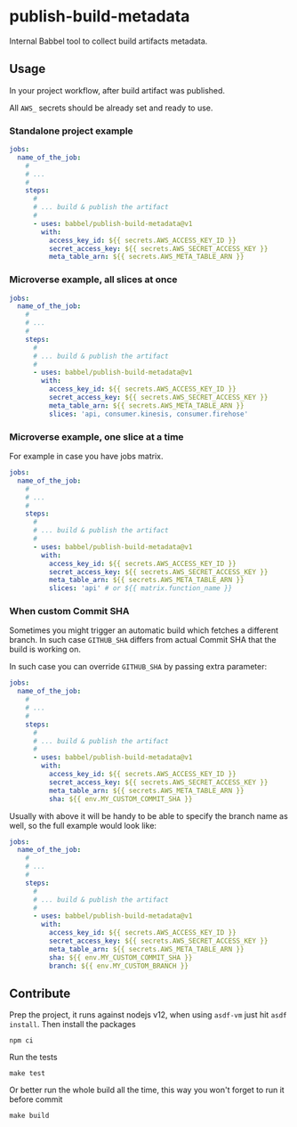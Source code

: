 # publish-build-metadata

Internal Babbel tool to collect build artifacts metadata.

## Usage

In your project workflow, after build artifact was published.

All `AWS_` secrets should be already set and ready to use.

### Standalone project example

```yaml
jobs:
  name_of_the_job:
    #
    # ...
    #
    steps:
      #
      # ... build & publish the artifact
      #
      - uses: babbel/publish-build-metadata@v1
        with:
          access_key_id: ${{ secrets.AWS_ACCESS_KEY_ID }}
          secret_access_key: ${{ secrets.AWS_SECRET_ACCESS_KEY }}
          meta_table_arn: ${{ secrets.AWS_META_TABLE_ARN }}
```

### Microverse example, all slices at once

```yaml
jobs:
  name_of_the_job:
    #
    # ...
    #
    steps:
      #
      # ... build & publish the artifact
      #
      - uses: babbel/publish-build-metadata@v1
        with:
          access_key_id: ${{ secrets.AWS_ACCESS_KEY_ID }}
          secret_access_key: ${{ secrets.AWS_SECRET_ACCESS_KEY }}
          meta_table_arn: ${{ secrets.AWS_META_TABLE_ARN }}
          slices: 'api, consumer.kinesis, consumer.firehose'
```

### Microverse example, one slice at a time

For example in case you have jobs matrix.

```yaml
jobs:
  name_of_the_job:
    #
    # ...
    #
    steps:
      #
      # ... build & publish the artifact
      #
      - uses: babbel/publish-build-metadata@v1
        with:
          access_key_id: ${{ secrets.AWS_ACCESS_KEY_ID }}
          secret_access_key: ${{ secrets.AWS_SECRET_ACCESS_KEY }}
          meta_table_arn: ${{ secrets.AWS_META_TABLE_ARN }}
          slices: 'api' # or ${{ matrix.function_name }}
```

### When custom Commit SHA

Sometimes you might trigger an automatic build which fetches a different branch. In such case `GITHUB_SHA` differs from actual Commit SHA that the build is working on.

In such case you can override `GITHUB_SHA` by passing extra parameter:

```yaml
jobs:
  name_of_the_job:
    #
    # ...
    #
    steps:
      #
      # ... build & publish the artifact
      #
      - uses: babbel/publish-build-metadata@v1
        with:
          access_key_id: ${{ secrets.AWS_ACCESS_KEY_ID }}
          secret_access_key: ${{ secrets.AWS_SECRET_ACCESS_KEY }}
          meta_table_arn: ${{ secrets.AWS_META_TABLE_ARN }}
          sha: ${{ env.MY_CUSTOM_COMMIT_SHA }}
```

Usually with above it will be handy to be able to specify the branch name as well, so the full example would look like:

```yaml
jobs:
  name_of_the_job:
    #
    # ...
    #
    steps:
      #
      # ... build & publish the artifact
      #
      - uses: babbel/publish-build-metadata@v1
        with:
          access_key_id: ${{ secrets.AWS_ACCESS_KEY_ID }}
          secret_access_key: ${{ secrets.AWS_SECRET_ACCESS_KEY }}
          meta_table_arn: ${{ secrets.AWS_META_TABLE_ARN }}
          sha: ${{ env.MY_CUSTOM_COMMIT_SHA }}
          branch: ${{ env.MY_CUSTOM_BRANCH }}
```

## Contribute

Prep the project, it runs against nodejs v12, when using `asdf-vm` just hit `asdf install`. Then install the packages

```
npm ci
```

Run the tests

```
make test
```

Or better run the whole build all the time, this way you won't forget to run it before commit

```
make build
```
